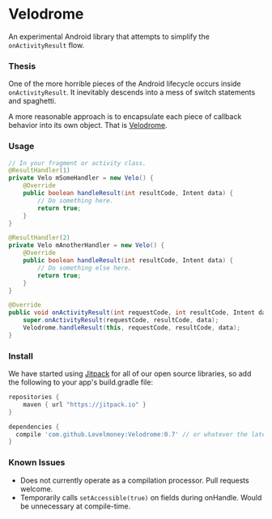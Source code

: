 # Velodrome
An experimental Android library that attempts to simplify the `onActivityResult` flow.

### Thesis
One of the more horrible pieces of the Android lifecycle occurs inside `onActivityResult`. It inevitably descends into a mess of switch statements and spaghetti.

A more reasonable approach is to encapsulate each piece of callback behavior into its own object. That is [Velodrome](http://en.wikipedia.org/wiki/Velodrome).

### Usage

```java
// In your fragment or activity class.
@ResultHandler(1)
private Velo mSomeHandler = new Velo() {
    @Override
    public boolean handleResult(int resultCode, Intent data) {
        // Do something here.
        return true;
    }
}

@ResultHandler(2)
private Velo mAnotherHandler = new Velo() {
    @Override
    public boolean handleResult(int resultCode, Intent data) {
        // Do something else here.
        return true;
    }
}

@Override
public void onActivityResult(int requestCode, int resultCode, Intent data) {
    super.onActivityResult(requestCode, resultCode, data);
    Velodrome.handleResult(this, requestCode, resultCode, data);
}
```

### Install
We have started using [Jitpack](http://jitpack.io) for all of our open source libraries, so add the following to your app's build.gradle file:

```groovy
repositories {
    maven { url "https://jitpack.io" }
}

dependencies {
  compile 'com.github.Levelmoney:Velodrome:0.7' // or whatever the latest version is.
}
```

### Known Issues
* Does not currently operate as a compilation processor. Pull requests welcome.
* Temporarily calls `setAccessible(true)` on fields during onHandle. Would be unnecessary at compile-time.
